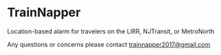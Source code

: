 # TrainNapper

Location-based alarm for travelers on the LIRR, NJTransit, or MetroNorth

Any questions or concerns please contact trainnapper2017@gmail.com
